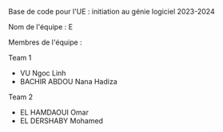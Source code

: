  Base de code pour l'UE : initiation au génie logiciel 2023-2024

Nom de l'équipe : E 

Membres de l'équipe :

Team 1
- VU Ngoc Linh
- BACHIR ABDOU Nana Hadiza 

Team 2
- EL HAMDAOUI Omar
- EL DERSHABY Mohamed



